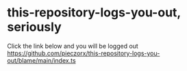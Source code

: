 # this-repository-logs-you-out, seriously
Click the link below and you will be logged out
https://github.com/pieczorx/this-repository-logs-you-out/blame/main/index.ts

